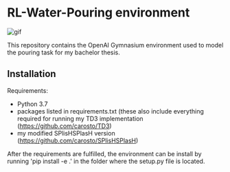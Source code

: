 # RL-Water-Pouring environment

![gif](https://github.com/carosto/RL-Water-Pouring/blob/1481f0196f0f138cb54d503597f39d54a8ebe825/supplementary%20material/pretrained_actor_no_goal.gif)

This repository contains the OpenAI Gymnasium environment used to model the pouring task for my bachelor thesis.

## Installation
Requirements: 
- Python 3.7
- packages listed in requirements.txt (these also include everything required for running my TD3 implementation (https://github.com/carosto/TD3)
- my modified SPlisHSPlasH version (https://github.com/carosto/SPlisHSPlasH)

After the requirements are fulfilled, the environment can be install by running 'pip install -e .' in the folder where the setup.py file is located.
